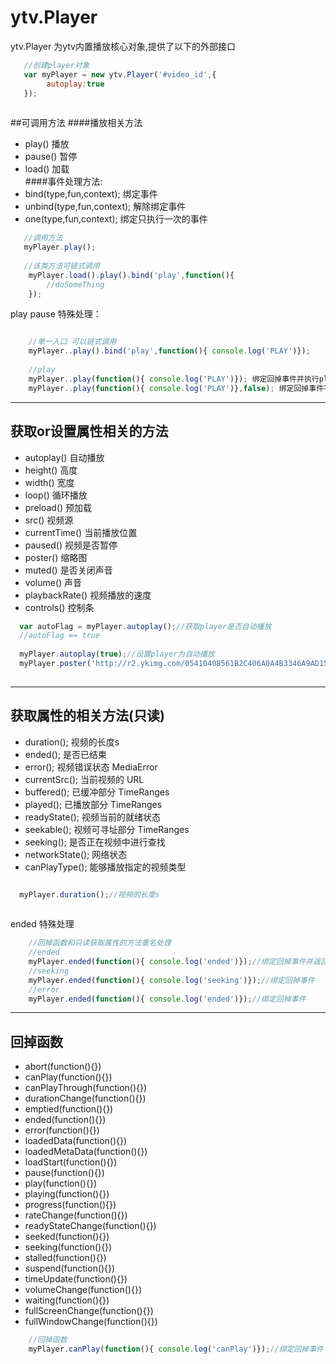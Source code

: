 ytv.Player
===
ytv.Player 为ytv内置播放核心对象,提供了以下的外部接口

```js
   //创建player对象
   var myPlayer = new ytv.Player('#video_id',{
        autoplay:true
   });
   
```
##可调用方法
####播放相关方法
* play() 播放
* pause() 暂停
* load()  加载  
####事件处理方法:
* bind(type,fun,context); 绑定事件
* unbind(type,fun,context); 解除绑定事件
* one(type,fun,context); 绑定只执行一次的事件

```js
   //调用方法
   myPlayer.play();
   
   //该类方法可链式调用
    myPlayer.load().play().bind('play',function(){
        //doSomeThing
    });
```
play pause 特殊处理：
   
```js

    //单一入口 可以链式调用
    myPlayer..play().bind('play',function(){ console.log('PLAY')});
    
    //play
    myPlayer..play(function(){ console.log('PLAY')}); 绑定回掉事件并执行play方法
    myPlayer..play(function(){ console.log('PLAY')},false); 绑定回掉事件不执行play方法
``` 
----
## 获取or设置属性相关的方法
  * autoplay() 自动播放
  * height() 高度
  * width() 宽度
  * loop() 循环播放
  * preload() 预加载
  * src() 视频源
  * currentTime() 当前播放位置
  * paused() 视频是否暂停
  * poster() 缩略图
  * muted()  是否关闭声音
  * volume() 声音
  * playbackRate() 视频播放的速度
  * controls() 控制条
  
```js
  var autoFlag = myPlayer.autoplay();//获取player是否自动播放  
  //autoFlag == true
  
  myPlayer.autoplay(true);//设置player为自动播放 
  myPlayer.poster('http://r2.ykimg.com/05410408561B2C406A0A4B3346A9AD15');//设置缩略图
    
```
----
## 获取属性的相关方法(只读)
* duration(); 视频的长度s
* ended(); 是否已结束
* error(); 视频错误状态 MediaError
* currentSrc(); 当前视频的 URL
* buffered(); 已缓冲部分 TimeRanges
* played(); 已播放部分 TimeRanges
* readyState(); 视频当前的就绪状态
* seekable(); 视频可寻址部分 TimeRanges
* seeking();  是否正在视频中进行查找
* networkState(); 网络状态
* canPlayType(); 能够播放指定的视频类型
 
```js 

  myPlayer.duration();//视频的长度s
  
``` 
ended 特殊处理

```js 
    //回掉函数和只读获取属性的方法重名处理
    //ended
    myPlayer.ended(function(){ console.log('ended')});//绑定回掉事件并返回属性值
    //seeking
    myPlayer.ended(function(){ console.log('seeking')});//绑定回掉事件
    //error
    myPlayer.ended(function(){ console.log('ended')});//绑定回掉事件
``` 
----
## 回掉函数    
* abort(function(){})
* canPlay(function(){})
* canPlayThrough(function(){})
* durationChange(function(){})
* emptied(function(){})
* ended(function(){})
* error(function(){})
* loadedData(function(){})
* loadedMetaData(function(){})
* loadStart(function(){})
* pause(function(){})
* play(function(){})
* playing(function(){})
* progress(function(){})
* rateChange(function(){})
* readyStateChange(function(){})
* seeked(function(){})
* seeking(function(){})
* stalled(function(){})
* suspend(function(){})
* timeUpdate(function(){})
* volumeChange(function(){})
* waiting(function(){})
* fullScreenChange(function(){})
* fullWindowChange(function(){})

```js 
    //回掉函数
    myPlayer.canPlay(function(){ console.log('canPlay')});//绑定回掉事件
``` 
